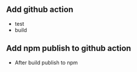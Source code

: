 ## Add github action
- test
- build

## Add npm publish to github action
- After build publish to npm
